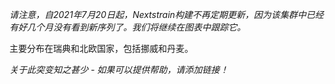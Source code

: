 _请注意，自2021年7月20日起，Nextstrain构建不再定期更新，因为该集群中已经有好几个月没有看到新序列了。我们将继续在图表中跟踪它。_

<VarOrLin name="20B/S:1122L"/>主要分布在瑞典和北欧国家，包括挪威和丹麦。

_关于此突变知之甚少 - 如果可以提供帮助，请添加链接！_
